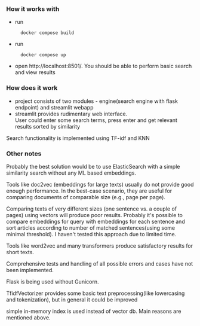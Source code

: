 ### How it works with
* run 
        
        docker compose build

* run

        docker compose up

* open http://localhost:8501/. You should be able to perform basic search and view results

### How does it work
* project consists of two modules - engine(search engine with flask endpoint) and streamlit webapp
* streamlit provides rudimentary web interface.  
  User could enter some search terms, press enter and get relevant results sorted by similarity

Search functionality is implemented using TF-idf and KNN


### Other notes
Probably the best solution would be to use ElasticSearch with a simple similarity search without any ML based embeddings.

Tools like doc2vec (embeddings for large texts) usually do not provide good enough performance. In the best-case scenario, they are useful for comparing documents of comparable size (e.g., page per page).

Comparing texts of very different sizes (one sentence vs. a couple of pages) using vectors will produce poor results. 
Probably it's possible to compare embeddings for query with embeddings for each sentence and sort articles according to number of matched sentences(using some minimal threshold). 
I haven't tested this approach due to limited time.

Tools like word2vec and many transformers produce satisfactory results for short texts.

Comprehensive tests and handling of all possible errors and cases have not been implemented.

Flask is being used without Gunicorn.

TfidfVectorizer provides some basic text preprocessing(like lowercasing and tokenization), but in general it could be improved

simple in-memory index is used instead of vector db. Main reasons are mentioned above.